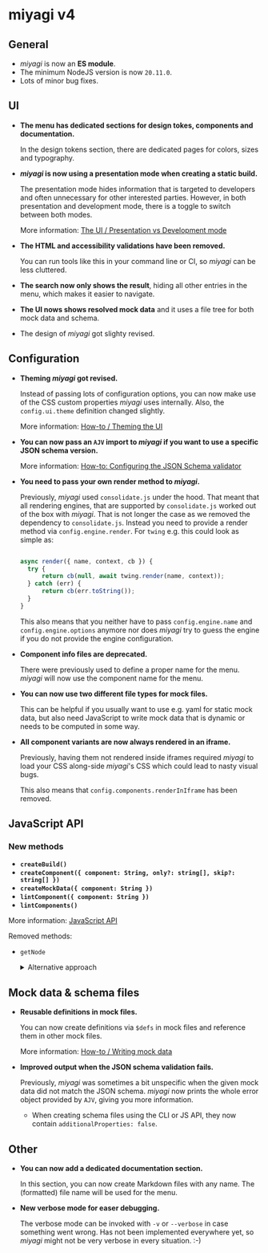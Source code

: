 # miyagi v4

## General

- _miyagi_ is now an **ES module**.
- The minimum NodeJS version is now `20.11.0`.
- Lots of minor bug fixes.

## UI

- **The menu has dedicated sections for design tokes, components and documentation.**

  In the design tokens section, there are dedicated pages for colors, sizes and typography.

- **_miyagi_ is now using a presentation mode when creating a static build.**

  The presentation mode hides information that is targeted to developers and often unnecessary for other interested parties. However, in both presentation and development mode, there is a toggle to switch between both modes.

  More information: [The UI / Presentation vs Development mode](/docs/the-ui/presentation-vs-dev-mode.md)

- **The HTML and accessibility validations have been removed.**

  You can run tools like this in your command line or CI, so _miyagi_ can be less cluttered.

- **The search now only shows the result**, hiding all other entries in the menu, which makes it easier to navigate.

- **The UI nows shows resolved mock data** and it uses a file tree for both mock data and schema.

- The design of _miyagi_ got slighty revised.

## Configuration

- **Theming _miyagi_ got revised.**

  Instead of passing lots of configuration options, you can now make use of the CSS custom properties _miyagi_ uses internally.
  Also, the `config.ui.theme` definition changed slightly.

  More information: [How-to / Theming the UI](docs/how-to/theming-the-ui.md)

- **You can now pass an `AJV` import to _miyagi_ if you want to use a specific JSON schema version.**

  More information: [How-to: Configuring the JSON Schema validator](/docs/how-to/configuring-the-json-schema-validator.md)

- **You need to pass your own render method to _miyagi_.**

  Previously, _miyagi_ used `consolidate.js` under the hood. That meant that all rendering engines, that are supported by `consolidate.js` worked out of the box with _miyagi_. That is not longer the case as we removed the dependency to `consolidate.js`. Instead you need to provide a render method via `config.engine.render`. For `twing` e.g. this could look as simple as:

  ```js

  async render({ name, context, cb }) {
  	try {
  		return cb(null, await twing.render(name, context));
  	} catch (err) {
  		return cb(err.toString());
  	}
  }
  ```

  This also means that you neither have to pass `config.engine.name` and `config.engine.options` anymore nor does _miyagi_ try to guess the engine if you do not provide the engine configuration.

- **Component info files are deprecated.**

  There were previously used to define a proper name for the menu. _miyagi_ will now use the component name for the menu.

- **You can now use two different file types for mock files.**

  This can be helpful if you usually want to use e.g. yaml for static mock data, but also need JavaScript to write mock data that is dynamic or needs to be computed in some way.

- **All component variants are now always rendered in an iframe.**

  Previously, having them not rendered inside iframes required _miyagi_ to load your CSS along-side _miyagi_'s CSS which could lead to nasty visual bugs.

  This also means that `config.components.renderInIframe` has been removed.

## JavaScript API

### New methods

- **`createBuild()`**
- **`createComponent({ component: String, only?: string[], skip?: string[] })`**
- **`createMockData({ component: String })`**
- **`lintComponent({ component: String })`**
- **`lintComponents()`**

More information: [JavaScript API](/docs/javascript-api.md)

Removed methods:

- `getNode`
  <details>
  	<summary>Alternative approach</summary>
  	If you need the behavior of this method, you could achieve it like this:

      ```
      	import { getHtml } from "@miyagi/core/api";

      	const {
      		success,
      		data: html,
      		message,
      	} = await getHtml({ component, variant });

      	if (success) {
      		const div = document.createElement("div");

      		div.innerHTML = html.trim();

      		if (div.childElementCount > 1) {
      			return div;
      		}

      		return div.firstElementChild;
      	}

      	console.error(message);
      	return null;
      ```

  </details>

## Mock data & schema files

- **Reusable definitions in mock files.**

  You can now create definitions via `$defs` in mock files and reference them in other mock files.

  More information: [How-to / Writing mock data](docs/how-to/writing-mock-data.md#using-definitions)

- **Improved output when the JSON schema validation fails.**

  Previously, _miyagi_ was sometimes a bit unspecific when the given mock data did not match the JSON schema. _miyagi_ now prints the whole error object provided by `AJV`, giving you more information.

  - When creating schema files using the CLI or JS API, they now contain `additionalProperties: false`.

## Other

- **You can now add a dedicated documentation section.**

  In this section, you can now create Markdown files with any name. The (formatted) file name will be used for the menu.

- **New verbose mode for easer debugging.**

  The verbose mode can be invoked with `-v` or `--verbose` in case something went wrong. Has not been implemented everywhere yet, so _miyagi_ might not be very verbose in every situation. :-)
